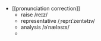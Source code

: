 - [[pronunciation correction]]
	- raise /reɪz/
	- representative /ˌreprɪˈzentətɪv/
	- analysis /əˈnæləsɪs/
	-